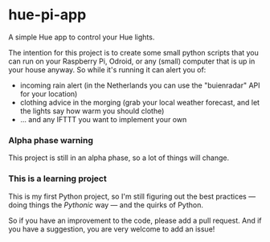 # hue-pi-app
A simple Hue app to control your Hue lights.

The intention for this project is to create some small python scripts that you can run on your Raspberry Pi, Odroid, or any (small) computer that is up in your house anyway. So while it's running it can alert you of:

* incoming rain alert (in the Netherlands you can use the "buienradar" API for your location)
* clothing advice in the morging (grab your local weather forecast, and let the lights say how warm you should clothe)
* ... and any IFTTT you want to implement your own

### Alpha phase warning
This project is still in an alpha phase, so a lot of things will change. 

### This is a learning project
This is my first Python project, so I'm still figuring out the best practices — doing things the *Pythonic* way — and the quirks of Python. 

So if you have an improvement to the code, please add a pull request. 
And if you have a suggestion, you are very welcome to add an issue!
